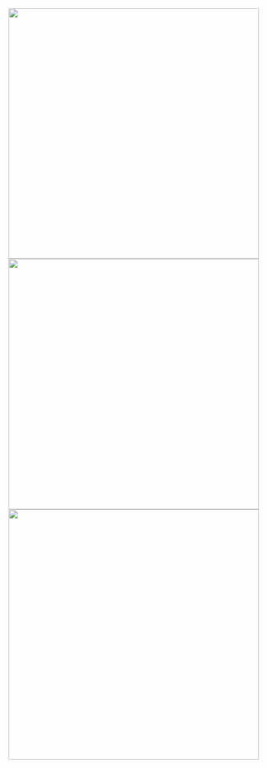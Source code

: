 <img src="delete.png" height="500">
<img src="find-pretty.png" height="500">
<img src="Update.png" height="500">